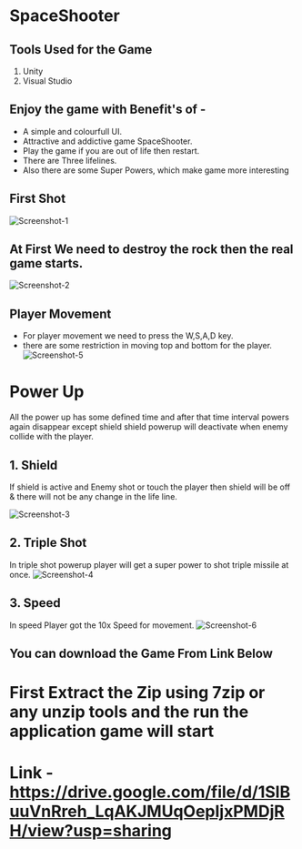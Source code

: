 # SpaceShooter
## Tools Used for the Game
 1. Unity
 2. Visual Studio

## Enjoy the game with Benefit's of -

- A simple and colourfull UI.
- Attractive and addictive game SpaceShooter.
- Play the game if you are out of life then restart.
- There are Three lifelines.
- Also there are some Super Powers, which make game more interesting


## First Shot
![Screenshot-1](https://user-images.githubusercontent.com/58897751/183302423-a3da01b4-e090-4373-8cc0-3b199d615f36.gif)

## At First We need to destroy the rock then the real game starts.

![Screenshot-2](https://user-images.githubusercontent.com/58897751/183302572-2027bc22-743a-4777-9e8b-c9172b8fdeba.gif)

## Player Movement 
- For player movement we need to press the W,S,A,D key.
- there are some restriction in moving top and bottom for the player.
![Screenshot-5](https://user-images.githubusercontent.com/58897751/183303059-a3488e70-6ae9-4614-a3dc-e6b3c5d17da9.gif)

##

# Power Up 
All the power up has some defined time and after that time interval powers again disappear
except shield shield powerup will deactivate when enemy collide with the player.
## 1. Shield
 If shield is active and Enemy shot or touch the player then shield will be off & there will not be any change in the life line.

![Screenshot-3](https://user-images.githubusercontent.com/58897751/183302783-ba4d2398-2dd8-4273-9f61-a13ba7cb46b5.gif)

## 2. Triple Shot
In triple shot powerup player will get a super power to shot triple missile at once.
![Screenshot-4](https://user-images.githubusercontent.com/58897751/183302890-937572c0-7267-4a76-aeb4-52813ca0fd91.gif)

## 3. Speed
In speed Player got the 10x Speed for movement.
![Screenshot-6](https://user-images.githubusercontent.com/58897751/183303383-524ba715-56a9-43c0-badf-901ee04188a9.gif)

## You can download the Game From Link Below 
# First Extract the Zip using 7zip or any unzip tools and the run the application game will start
# Link - https://drive.google.com/file/d/1SlBuuVnRreh_LqAKJMUqOepIjxPMDjRH/view?usp=sharing


